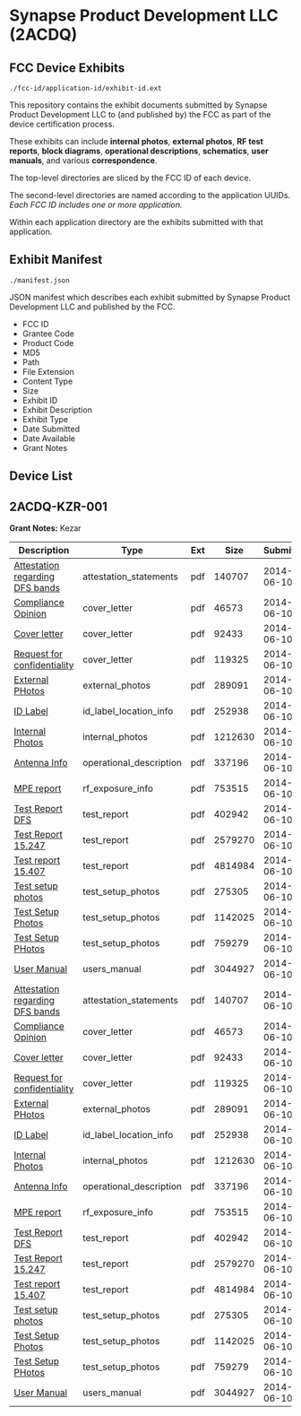# Synapse Product Development LLC (2ACDQ)
## FCC Device Exhibits

```
./fcc-id/application-id/exhibit-id.ext
```

This repository contains the exhibit documents submitted by Synapse Product Development LLC to (and published by) the FCC as part of the device certification process.

These exhibits can include **internal photos**, **external photos**, **RF test reports**, **block diagrams**, **operational descriptions**, **schematics**, **user manuals**, and various **correspondence**.

The top-level directories are sliced by the FCC ID of each device.

The second-level directories are named according to the application UUIDs. *Each FCC ID includes one or more application.*

Within each application directory are the exhibits submitted with that application. 

## Exhibit Manifest

```
./manifest.json
```

JSON manifest which describes each exhibit submitted by Synapse Product Development LLC and published by the FCC.

- FCC ID
- Grantee Code
- Product Code
- MD5
- Path
- File Extension
- Content Type
- Size
- Exhibit ID
- Exhibit Description
- Exhibit Type
- Date Submitted
- Date Available
- Grant Notes

## Device List
## 2ACDQ-KZR-001
**Grant Notes:** Kezar

| Description | Type | Ext | Size | Submitted | Available |
| ----------- | ---- | --- | ---- | --------- | --------- |
| [Attestation regarding DFS bands](2ACDQ-KZR-001/98b18fec78453e432f06ebb4ceb48910/2290495.pdf) | attestation_statements | pdf | 140707 | 2014-06-10 | 2014-06-10 |
| [Compliance Opinion](2ACDQ-KZR-001/98b18fec78453e432f06ebb4ceb48910/2290492.pdf) | cover_letter | pdf | 46573 | 2014-06-10 | 2014-06-10 |
| [Cover letter](2ACDQ-KZR-001/98b18fec78453e432f06ebb4ceb48910/2290493.pdf) | cover_letter | pdf | 92433 | 2014-06-10 | 2014-06-10 |
| [Request for confidentiality](2ACDQ-KZR-001/98b18fec78453e432f06ebb4ceb48910/2290496.pdf) | cover_letter | pdf | 119325 | 2014-06-10 | 2014-06-10 |
| [External PHotos](2ACDQ-KZR-001/98b18fec78453e432f06ebb4ceb48910/2290494.pdf) | external_photos | pdf | 289091 | 2014-06-10 | 2014-12-07 |
| [ID Label](2ACDQ-KZR-001/98b18fec78453e432f06ebb4ceb48910/2290499.pdf) | id_label_location_info | pdf | 252938 | 2014-06-10 | 2014-06-10 |
| [Internal Photos](2ACDQ-KZR-001/98b18fec78453e432f06ebb4ceb48910/2290498.pdf) | internal_photos | pdf | 1212630 | 2014-06-10 | 2014-12-07 |
| [Antenna Info](2ACDQ-KZR-001/98b18fec78453e432f06ebb4ceb48910/2290491.pdf) | operational_description | pdf | 337196 | 2014-06-10 | 2014-06-10 |
| [MPE report](2ACDQ-KZR-001/98b18fec78453e432f06ebb4ceb48910/2290501.pdf) | rf_exposure_info | pdf | 753515 | 2014-06-10 | 2014-06-10 |
| [Test Report  DFS](2ACDQ-KZR-001/98b18fec78453e432f06ebb4ceb48910/2290508.pdf) | test_report | pdf | 402942 | 2014-06-10 | 2014-06-10 |
| [Test Report 15.247](2ACDQ-KZR-001/98b18fec78453e432f06ebb4ceb48910/2290509.pdf) | test_report | pdf | 2579270 | 2014-06-10 | 2014-06-10 |
| [Test report 15.407](2ACDQ-KZR-001/98b18fec78453e432f06ebb4ceb48910/2290510.pdf) | test_report | pdf | 4814984 | 2014-06-10 | 2014-06-10 |
| [Test setup photos](2ACDQ-KZR-001/98b18fec78453e432f06ebb4ceb48910/2290507.pdf) | test_setup_photos | pdf | 275305 | 2014-06-10 | 2014-06-10 |
| [Test Setup Photos](2ACDQ-KZR-001/98b18fec78453e432f06ebb4ceb48910/2290511.pdf) | test_setup_photos | pdf | 1142025 | 2014-06-10 | 2014-06-10 |
| [Test Setup PHotos](2ACDQ-KZR-001/98b18fec78453e432f06ebb4ceb48910/2290512.pdf) | test_setup_photos | pdf | 759279 | 2014-06-10 | 2014-06-10 |
| [User Manual](2ACDQ-KZR-001/98b18fec78453e432f06ebb4ceb48910/2290513.pdf) | users_manual | pdf | 3044927 | 2014-06-10 | 2014-12-07 |
| [Attestation regarding DFS bands](2ACDQ-KZR-001/0ba00b58238b4e83f8b67aebda426b44/2290495.pdf) | attestation_statements | pdf | 140707 | 2014-06-10 | 2014-06-10 |
| [Compliance Opinion](2ACDQ-KZR-001/0ba00b58238b4e83f8b67aebda426b44/2290492.pdf) | cover_letter | pdf | 46573 | 2014-06-10 | 2014-06-10 |
| [Cover letter](2ACDQ-KZR-001/0ba00b58238b4e83f8b67aebda426b44/2290493.pdf) | cover_letter | pdf | 92433 | 2014-06-10 | 2014-06-10 |
| [Request for confidentiality](2ACDQ-KZR-001/0ba00b58238b4e83f8b67aebda426b44/2290496.pdf) | cover_letter | pdf | 119325 | 2014-06-10 | 2014-06-10 |
| [External PHotos](2ACDQ-KZR-001/0ba00b58238b4e83f8b67aebda426b44/2290494.pdf) | external_photos | pdf | 289091 | 2014-06-10 | 2014-12-07 |
| [ID Label](2ACDQ-KZR-001/0ba00b58238b4e83f8b67aebda426b44/2290499.pdf) | id_label_location_info | pdf | 252938 | 2014-06-10 | 2014-06-10 |
| [Internal Photos](2ACDQ-KZR-001/0ba00b58238b4e83f8b67aebda426b44/2290498.pdf) | internal_photos | pdf | 1212630 | 2014-06-10 | 2014-12-07 |
| [Antenna Info](2ACDQ-KZR-001/0ba00b58238b4e83f8b67aebda426b44/2290491.pdf) | operational_description | pdf | 337196 | 2014-06-10 | 2014-06-10 |
| [MPE report](2ACDQ-KZR-001/0ba00b58238b4e83f8b67aebda426b44/2290501.pdf) | rf_exposure_info | pdf | 753515 | 2014-06-10 | 2014-06-10 |
| [Test Report  DFS](2ACDQ-KZR-001/0ba00b58238b4e83f8b67aebda426b44/2290508.pdf) | test_report | pdf | 402942 | 2014-06-10 | 2014-06-10 |
| [Test Report 15.247](2ACDQ-KZR-001/0ba00b58238b4e83f8b67aebda426b44/2290509.pdf) | test_report | pdf | 2579270 | 2014-06-10 | 2014-06-10 |
| [Test report 15.407](2ACDQ-KZR-001/0ba00b58238b4e83f8b67aebda426b44/2290510.pdf) | test_report | pdf | 4814984 | 2014-06-10 | 2014-06-10 |
| [Test setup photos](2ACDQ-KZR-001/0ba00b58238b4e83f8b67aebda426b44/2290507.pdf) | test_setup_photos | pdf | 275305 | 2014-06-10 | 2014-06-10 |
| [Test Setup Photos](2ACDQ-KZR-001/0ba00b58238b4e83f8b67aebda426b44/2290511.pdf) | test_setup_photos | pdf | 1142025 | 2014-06-10 | 2014-06-10 |
| [Test Setup PHotos](2ACDQ-KZR-001/0ba00b58238b4e83f8b67aebda426b44/2290512.pdf) | test_setup_photos | pdf | 759279 | 2014-06-10 | 2014-06-10 |
| [User Manual](2ACDQ-KZR-001/0ba00b58238b4e83f8b67aebda426b44/2290513.pdf) | users_manual | pdf | 3044927 | 2014-06-10 | 2014-12-07 |
